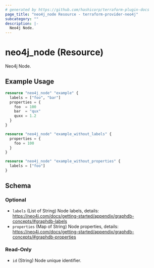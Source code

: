 ```yaml
---
# generated by https://github.com/hashicorp/terraform-plugin-docs
page_title: "neo4j_node Resource - terraform-provider-neo4j"
subcategory: ""
description: |-
  Neo4j Node.
---
```


# neo4j_node (Resource)

Neo4j Node.

## Example Usage

```terraform
resource "neo4j_node" "example" {
  labels = ["foo", "bar"]
  properties = {
    foo  = 100
    bar  = "qux"
    quxx = 1.2
  }
}

resource "neo4j_node" "example_without_labels" {
  properties = {
    foo = 100
  }
}

resource "neo4j_node" "example_without_properties" {
  labels = ["foo"]
}
```

<!-- schema generated by tfplugindocs -->
## Schema

### Optional

- `labels` (List of String) Node labels, details: https://neo4j.com/docs/getting-started/appendix/graphdb-concepts/#graphdb-labels
- `properties` (Map of String) Node properties, details: https://neo4j.com/docs/getting-started/appendix/graphdb-concepts/#graphdb-properties

### Read-Only

- `id` (String) Node unique identifier.
